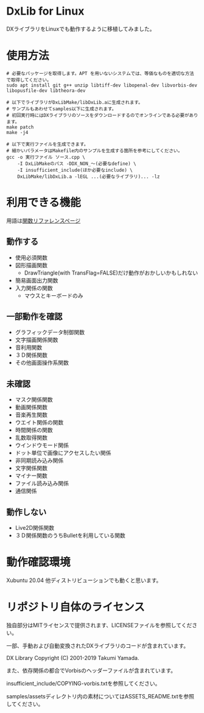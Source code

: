 DxLib for Linux
===============

DXライブラリをLinuxでも動作するように移植してみました。

# 使用方法
```
# 必要なパッケージを取得します。APT を用いないシステムでは、等価なものを適切な方法で取得してください。
sudo apt install git g++ unzip libtiff-dev libopenal-dev libvorbis-dev libopusfile-dev libtheora-dev

# 以下でライブラリがDxLibMake/libDxLib.aに生成されます。
# サンプルもあわせてsamples以下に生成されます。
# 初回実行時にはDXライブラリのソースをダウンロードするのでオンラインである必要があります。
make patch
make -j4

# 以下で実行ファイルを生成できます。
# 細かいパラメータはMakefile内のサンプルを生成する箇所を参考にしてください。
gcc -o 実行ファイル ソース.cpp \
    -I DxLibMakeのパス -DDX_NON_〜(必要なdefine) \
    -I insufficient_include(ほか必要なinclude) \
    DxLibMake/libDxLib.a -lEGL ...(必要なライブラリ)... -lz
```

# 利用できる機能

用語は[関数リファレンスページ](https://dxlib.xsrv.jp/dxfunc.html)

## 動作する

- 使用必須関数
- 図形描画関数
  - DrawTriangle(with TransFlag=FALSE)だけ動作がおかしいかもしれない
- 簡易画面出力関数
- 入力関係の関数
  - マウスとキーボードのみ

## 一部動作を確認

- グラフィックデータ制御関数
- 文字描画関係関数
- 音利用関数
- ３Ｄ関係関数
- その他画面操作系関数

## 未確認

- マスク関係関数
- 動画関係関数
- 音楽再生関数
- ウエイト関係の関数
- 時間関係の関数
- 乱数取得関数
- ウインドウモード関係
- ドット単位で画像にアクセスしたい関係
- 非同期読み込み関係
- 文字関係関数
- マイナー関数
- ファイル読み込み関係
- 通信関係

## 動作しない

- Live2D関係関数
- ３Ｄ関係関数のうちBulletを利用している関数

# 動作確認環境

Xubuntu 20.04
他ディストリビューションでも動くと思います。

# リポジトリ自体のライセンス

独自部分はMITライセンスで提供されます、LICENSEファイルを参照してください。

一部、手動および自動変換されたDXライブラリのコードが含まれています。

DX Library Copyright (C) 2001-2019 Takumi Yamada.

また、依存関係の都合でVorbisのヘッダーファイルが含まれています。

insufficient\_include/COPYING-vorbis.txtを参照してください。

samples/assetsディレクトリ内の素材についてはASSETS\_README.txtを参照してください。
